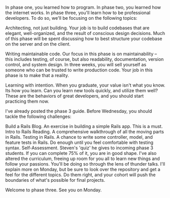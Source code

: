 In phase one, you learned how to program. In phase two, you learned how the internet works. In phase three, you'll learn how to be professional developers. To do so, we'll be focusing on the following topics:

Architecting, not just building. Your job is to build codebases that are elegant, well-organized, and the result of conscious design decisions. Much of this phase will be spent discussing how to best structure your codebase on the server and on the client.

Writing maintainable code. Our focus in this phase is on maintainability – this includes testing, of course, but also readability, documentation, version control, and system design. In three weeks, you will sell yourself as someone who can be trusted to write production code. Your job in this phase is to make that a reality.

Learning with intention. When you graduate, your value isn't what you know. Its how you learn. Can you learn new tools quickly, and utilize them well? These are the behaviors of great developers, and you should start practicing them now.

I've already posted the phase 3 guide. Before Wednesday, you should tackle the following challenges:

Build a Rails Blog. An exercise in building a simple Rails app. This is a must.
Intro to Rails Reading. A comprehensive walkthrough of all the moving parts in Rails.
Testing in Rails. A chance to write some controller, model, and feature tests in Rails. Do enough until you feel comfortable with testing syntax.
Self-Assessment. Steven's 'quiz' he gives to incoming phase 3 students. If you can complete 75% of it, you are in good shape.
I've also altered the curriculum, freeing up room for you all to learn new things and follow your passions. You'll be doing so through the lens of thunder talks. I'll explain more on Monday, but be sure to look over the repository and get a feel for the different topics. Do them right, and your cohort will push the boundaries of what's possible for final projects.

Welcome to phase three. See you on Monday.